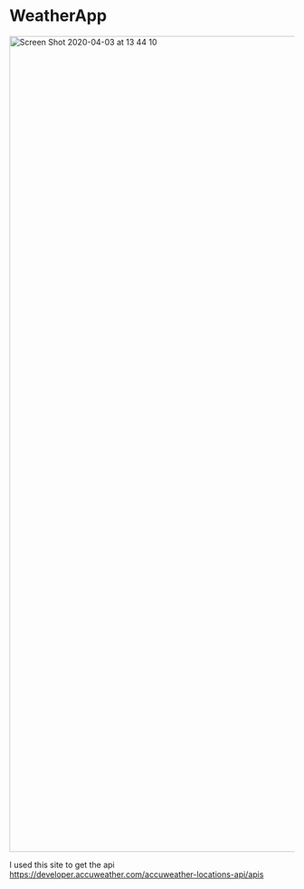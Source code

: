 # WeatherApp

<img width="1439" alt="Screen Shot 2020-04-03 at 13 44 10" src="https://user-images.githubusercontent.com/47301878/78503902-3c4edd80-7772-11ea-827b-97c9932d54b5.png">

I used this site to get the api
https://developer.accuweather.com/accuweather-locations-api/apis
